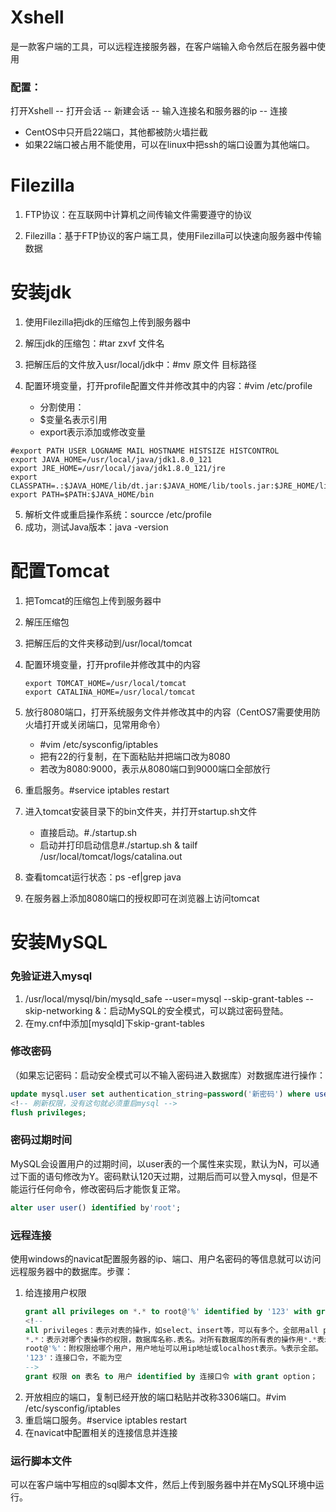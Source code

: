 # Xshell
是一款客户端的工具，可以远程连接服务器，在客户端输入命令然后在服务器中使用
### 配置：
打开Xshell -- 打开会话 -- 新建会话 -- 输入连接名和服务器的ip -- 连接
* CentOS中只开启22端口，其他都被防火墙拦截
* 如果22端口被占用不能使用，可以在linux中把ssh的端口设置为其他端口。


# Filezilla
1. FTP协议：在互联网中计算机之间传输文件需要遵守的协议

2. Filezilla：基于FTP协议的客户端工具，使用Filezilla可以快速向服务器中传输数据


# 安装jdk
1. 使用Filezilla把jdk的压缩包上传到服务器中

2. 解压jdk的压缩包：#tar zxvf 文件名
3. 把解压后的文件放入usr/local/jdk中：#mv 原文件 目标路径
4. 配置环境变量，打开profile配置文件并修改其中的内容：#vim /etc/profile
    * 分割使用：
    * $变量名表示引用
    * export表示添加或修改变量
```
#export PATH USER LOGNAME MAIL HOSTNAME HISTSIZE HISTCONTROL
export JAVA_HOME=/usr/local/java/jdk1.8.0_121
export JRE_HOME=/usr/local/java/jdk1.8.0_121/jre
export CLASSPATH=.:$JAVA_HOME/lib/dt.jar:$JAVA_HOME/lib/tools.jar:$JRE_HOME/lib
export PATH=$PATH:$JAVA_HOME/bin
```
5. 解析文件或重启操作系统：sourcce /etc/profile
6. 成功，测试Java版本：java -version



# 配置Tomcat
1. 把Tomcat的压缩包上传到服务器中

2. 解压压缩包
3. 把解压后的文件夹移动到/usr/local/tomcat
4. 配置环境变量，打开profile并修改其中的内容
    ```
    export TOMCAT_HOME=/usr/local/tomcat
    export CATALINA_HOME=/usr/local/tomcat
    ```
5. 放行8080端口，打开系统服务文件并修改其中的内容（CentOS7需要使用防火墙打开或关闭端口，见常用命令）
    * #vim /etc/sysconfig/iptables
    * 把有22的行复制，在下面粘贴并把端口改为8080
    * 若改为8080:9000，表示从8080端口到9000端口全部放行
6. 重启服务。#service iptables restart
7. 进入tomcat安装目录下的bin文件夹，并打开startup.sh文件
    * 直接启动。#./startup.sh
    * 启动并打印启动信息#./startup.sh & tailf /usr/local/tomcat/logs/catalina.out
8. 查看tomcat运行状态：ps -ef|grep java
9. 在服务器上添加8080端口的授权即可在浏览器上访问tomcat


# 安装MySQL
### 免验证进入mysql
1. /usr/local/mysql/bin/mysqld_safe --user=mysql --skip-grant-tables --skip-networking &：启动MySQL的安全模式，可以跳过密码登陆。
2. 在my.cnf中添加[mysqld]下skip-grant-tables

### 修改密码
（如果忘记密码：启动安全模式可以不输入密码进入数据库）对数据库进行操作：
```sql
update mysql.user set authentication_string=password('新密码') where user='用户名';
<!-- 刷新权限，没有这句就必须重启mysql -->
flush privileges;
```

### 密码过期时间
MySQL会设置用户的过期时间，以user表的一个属性来实现，默认为N，可以通过下面的语句修改为Y。密码默认120天过期，过期后而可以登入mysql，但是不能运行任何命令，修改密码后才能恢复正常。
```sql
alter user user() identified by'root';
```

### 远程连接
使用windows的navicat配置服务器的ip、端口、用户名密码的等信息就可以访问远程服务器中的数据库。步骤：
1. 给连接用户权限
    ```sql
    grant all privileges on *.* to root@'%' identified by '123' with grant option;
    <!-- 
    all privileges：表示对表的操作，如select、insert等，可以有多个。全部用all privileges表示。
    *.*：表示对哪个表操作的权限，数据库名称.表名。对所有数据库的所有表的操作用*.*表示
    root@'%'：附权限给哪个用户，用户地址可以用ip地址或localhost表示。%表示全部。
    '123'：连接口令，不能为空
    -->
    grant 权限 on 表名 to 用户 identified by 连接口令 with grant option；
    ```
2. 开放相应的端口，复制已经开放的端口粘贴并改称3306端口。#vim /etc/sysconfig/iptables
3. 重启端口服务。#service iptables restart
4. 在navicat中配置相关的连接信息并连接

### 运行脚本文件
可以在客户端中写相应的sql脚本文件，然后上传到服务器中并在MySQL环境中运行。
